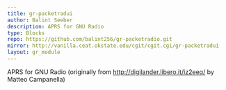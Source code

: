 ```yaml
---
title: gr-packetradui
author: Balint Seeber
description: APRS for GNU Radio
type: Blocks
repo: https://github.com/balint256/gr-packetradio.git
mirror: http://vanilla.ceat.okstate.edu/cgit/cgit.cgi/gr-packetradui
layout: gr_module
---
```


APRS for GNU Radio (originally from http://digilander.libero.it/iz2eeq/ by Matteo Campanella)
